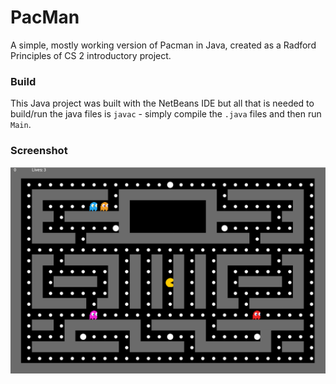# PacMan

A simple, mostly working version of Pacman in Java, created as a Radford Principles of CS 2 introductory project.

### Build

This Java project was built with the NetBeans IDE but all that is needed to build/run the java files is `javac` - simply compile the `.java` files and then run `Main`.

### Screenshot

![](screenshot.png)
